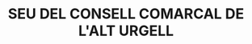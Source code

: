 ---
layout: test
title:  "SEU DEL CONSELL COMARCAL DE L'ALT URGELL"
coordinates:
  - group1:
        - [1.459570855242998, 42.355919336857752]
        - [1.459757030965781, 42.355966482751711]
        - [1.459767715809688, 42.355966626317709]
        - [1.459777929981346, 42.355963008439026]
        - [1.459859099058233, 42.355795118635093]
        - [1.459651164986683, 42.355740587529873]
        - [1.459570855242998, 42.355919336857752]
---